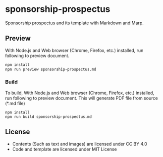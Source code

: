 # sponsorship-prospectus

Sponsorship prospectus and its template with Markdown and Marp.

## Preview
With Node.js and Web browser (Chrome, Firefox, etc.) installed, run following to preview document.

```bash
npm install
npm run preview sponsorship-prospectus.md
```

### Build
To build, With Node.js and Web browser (Chrome, Firefox, etc.) installed, run following to preview document. This will generate PDF file from source (*.md file)

```
npm install
npm run build sponsorship-prospectus.md
```

## License
- Contents (Such as text and images) are licensed under CC BY 4.0 
- Code and template are licensed under MIT License
